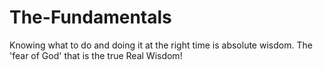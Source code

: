 # The-Fundamentals
Knowing what to do and doing it at the right time is absolute wisdom. The 'fear of God' that is the true Real Wisdom!
